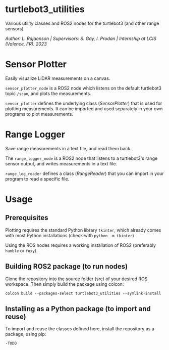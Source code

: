 # turtlebot3_utilities
 Various utility classes and ROS2 nodes for the turtlebot3 (and other range sensors)

*Author: L. Rajaonson | Supervisors: S. Gay, I. Prodan | Internship at LCIS (Valence, FR). 2023*
# Sensor Plotter
Easily visualize LiDAR measurements on a canvas. 

`sensor_plotter_node` is a ROS2 node which listens on the default turtlebot3 topic `/scan`, and plots the measurements.

`sensor_plotter` defines the underlying class (*SensorPlotter*) that is used for plotting measurements. It can be imported and used separately in your own programs to plot measurements.

# Range Logger
Save range measurements in a text file, and read them back. 

The `range_logger_node` is a ROS2 node that listens to a turtlebot3's range sensor output, and writes measurements in a text file.

`range_log_reader` defines a class (*RangeReader*) that you can import in your program to read a specific file.

# Usage

## Prerequisites

Plotting requires the standard Python library `tkinter`, which already comes with most Python installations (check with `python -m tkinter`)

Using the ROS nodes requires a working installation of ROS2 (preferably `humble` or `foxy`).

## Building ROS2 package (to run nodes)

Clone the repository into the source folder (src) of your desired ROS workspace. Then simply build the package using colcon:

    colcon build --packages-select turtlebot3_utilities --symlink-install

## Installing as a Python package (to import and reuse)

To import and reuse the classes defined here, install the repository as a package, using pip:

    -TODO
